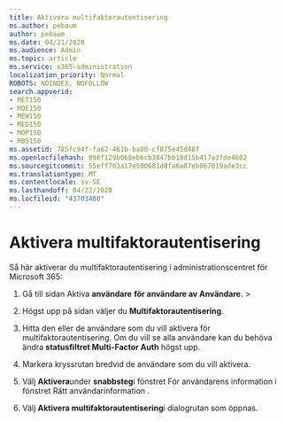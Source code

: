 ```yaml
---
title: Aktivera multifaktorautentisering
ms.author: pebaum
author: pebaum
ms.date: 04/21/2020
ms.audience: Admin
ms.topic: article
ms.service: o365-administration
localization_priority: Normal
ROBOTS: NOINDEX, NOFOLLOW
search.appverid:
- MET150
- MOE150
- MEW150
- MED150
- MOP150
- MBS150
ms.assetid: 785fc94f-fa62-461b-ba00-cf875e45d48f
ms.openlocfilehash: 098f129b068eb6cb3847bb18d15b417a3fde4602
ms.sourcegitcommit: 55eff703a17e500681d8fa6a87eb067019ade3cc
ms.translationtype: MT
ms.contentlocale: sv-SE
ms.lasthandoff: 04/22/2020
ms.locfileid: "43703480"
---
```

# <a name="enable-multi-factor-authentication"></a>Aktivera multifaktorautentisering

Så här aktiverar du multifaktorautentisering i administrationscentret för Microsoft 365:

1. Gå till sidan Aktiva **användare** **för användare av Användare.** \>
    
2. Högst upp på sidan väljer du **Multifaktorautentisering**. 
    
3. Hitta den eller de användare som du vill aktivera för multifaktorautentisering. Om du vill se alla användare kan du behöva ändra **statusfiltret Multi-Factor Auth** högst upp.
    
4. Markera kryssrutan bredvid de användare som du vill aktivera.
    
5.  Välj **Aktivera**under **snabbsteg**i fönstret För användarens information i fönstret Rätt användarinformation . 
    
6. Välj **Aktivera multifaktorautentisering**i dialogrutan som öppnas. 
    

